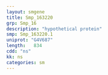 ```yaml
---
layout: smgene
title: Smp_163220
grp: Smp_16
description: "hypothetical protein"
smp: Smp_163220.1
uniprot: "G4V687"
length:   834
cdd: "ns"
kk: ns
categories: sm
---
```

